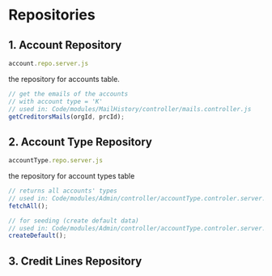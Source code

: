 # Repositories

## 1. Account Repository

```js
account.repo.server.js
```

the repository for accounts table.

```js
// get the emails of the accounts
// with account type = 'K'
// used in: Code/modules/MailHistory/controller/mails.controller.js
getCreditorsMails(orgId, prcId);
```

## 2. Account Type Repository

```js
accountType.repo.server.js
```

the repository for account types table

```js
// returns all accounts' types
// used in: Code/modules/Admin/controller/accountType.controler.server.js
fetchAll();

// for seeding (create default data)
// used in: Code/modules/Admin/controller/accountType.controler.server.js
createDefault();
```

## 3. Credit Lines Repository
